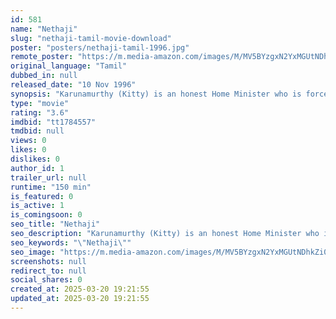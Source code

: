 ```yaml
---
id: 581
name: "Nethaji"
slug: "nethaji-tamil-movie-download"
poster: "posters/nethaji-tamil-1996.jpg"
remote_poster: "https://m.media-amazon.com/images/M/MV5BYzgxN2YxMGUtNDhkZi00YzhhLWE5NGMtNGI2ZDAyY2M3MzM2XkEyXkFqcGdeQXVyMTEzNzg0Mjkx._V1_SX300.jpg"
original_language: "Tamil"
dubbed_in: null
released_date: "10 Nov 1996"
synopsis: "Karunamurthy (Kitty) is an honest Home Minister who is forced to help the terrorists to kill the current governor in order to save his daughter Priya (Lisa Ray) from harm. A little later, Nethaji (Sarath Kumar), an honest journali..."
type: "movie"
rating: "3.6"
imdbid: "tt1784557"
tmdbid: null
views: 0
likes: 0
dislikes: 0
author_id: 1
trailer_url: null
runtime: "150 min"
is_featured: 0
is_active: 1
is_comingsoon: 0
seo_title: "Nethaji"
seo_description: "Karunamurthy (Kitty) is an honest Home Minister who is forced to help the terrorists to kill the current governor in order to save his daughter Priya (Lisa Ray) from harm. A little later, Nethaji (Sarath Kumar), an honest journali..."
seo_keywords: "\"Nethaji\""
seo_image: "https://m.media-amazon.com/images/M/MV5BYzgxN2YxMGUtNDhkZi00YzhhLWE5NGMtNGI2ZDAyY2M3MzM2XkEyXkFqcGdeQXVyMTEzNzg0Mjkx._V1_SX300.jpg"
screenshots: null
redirect_to: null
social_shares: 0
created_at: 2025-03-20 19:21:55
updated_at: 2025-03-20 19:21:55
---
```


